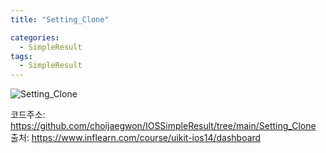 ```yaml
---
title: "Setting_Clone"

categories:
  - SimpleResult
tags:
  - SimpleResult
---  
```


![Setting_Clone](https://user-images.githubusercontent.com/68246962/157693959-fc9ea0f3-63ae-459b-a1a1-4f77bde1faae.gif)  

 
코드주소: <https://github.com/choijaegwon/IOSSimpleResult/tree/main/Setting_Clone>  
출처: <https://www.inflearn.com/course/uikit-ios14/dashboard>